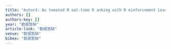 ```yaml
---
title: "Autor3: Au tomated R eal-time R anking with R einforcement Learning in E-commerce Sponsored Search Advertising"
authors: []
authors-key: []
year: "数据暂缺"
article-link: "数据暂缺"
venue: "数据暂缺"
bibex: "数据暂缺"
---
```

